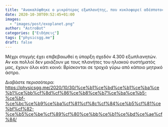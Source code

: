 ```yaml
---
title: "Ανακαλύφθηκε ο μικρότερος εξωπλανήτης, που κυκλοφορεί αδέσποτος στον γαλαξία μας"
date: 2020-10-30T09:52:45+01:00
images:
  - "images/post/exoplanet.png"
author: "AstroBot"
categories: ["Ειδήσεις"]
tags: ["physicsgg.me"]
draft: false
---
```


Μέχρι στιγμής έχει επιβεβαιωθεί η ύπαρξη σχεδόν 4.300 εξωπλανητών. Αν και πολλοί δεν μοιάζουν με τους πλανήτες του ηλιακού συστήματός μας, έχουν όλοι κάτι κοινό: Βρίσκονται σε τροχιά γύρω από κάποιο μητρικό άστρο.

Διαβάστε περισσότερα: https://physicsgg.me/2020/10/30/%ce%b1%ce%bd%ce%b1%ce%ba%ce%b1%ce%bb%cf%8d%cf%86%ce%b8%ce%b7%ce%ba%ce%b5-%ce%bf-%ce%bc%ce%b9%ce%ba%cf%81%cf%8c%cf%84%ce%b5%cf%81%ce%bf%cf%82-%ce%b5%ce%be%cf%89%cf%80%ce%bb%ce%b1%ce%bd%ce%ae%cf%84/

